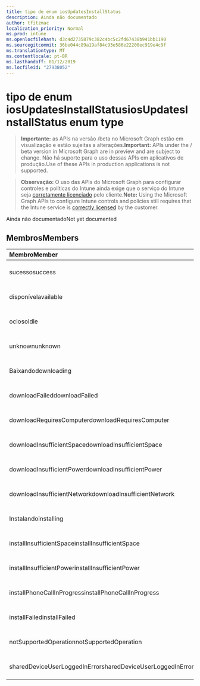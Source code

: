 ```yaml
---
title: tipo de enum iosUpdatesInstallStatus
description: Ainda não documentado
author: tfitzmac
localization_priority: Normal
ms.prod: intune
ms.openlocfilehash: d3c4d2735879c382c4bc5c2fd67438b941bb1190
ms.sourcegitcommit: 36be044c89a19af84c93e586e22200ec919e4c9f
ms.translationtype: MT
ms.contentlocale: pt-BR
ms.lasthandoff: 01/12/2019
ms.locfileid: "27938052"
---
```

# <a name="iosupdatesinstallstatus-enum-type"></a><span data-ttu-id="c63d5-103">tipo de enum iosUpdatesInstallStatus</span><span class="sxs-lookup"><span data-stu-id="c63d5-103">iosUpdatesInstallStatus enum type</span></span>

> <span data-ttu-id="c63d5-104">**Importante:** as APIs na versão /beta no Microsoft Graph estão em visualização e estão sujeitas a alterações.</span><span class="sxs-lookup"><span data-stu-id="c63d5-104">**Important:** APIs under the / beta version in Microsoft Graph are in preview and are subject to change.</span></span> <span data-ttu-id="c63d5-105">Não há suporte para o uso dessas APIs em aplicativos de produção.</span><span class="sxs-lookup"><span data-stu-id="c63d5-105">Use of these APIs in production applications is not supported.</span></span>

> <span data-ttu-id="c63d5-106">**Observação:** O uso das APIs do Microsoft Graph para configurar controles e políticas do Intune ainda exige que o serviço do Intune seja [corretamente licenciado](https://go.microsoft.com/fwlink/?linkid=839381) pelo cliente.</span><span class="sxs-lookup"><span data-stu-id="c63d5-106">**Note:** Using the Microsoft Graph APIs to configure Intune controls and policies still requires that the Intune service is [correctly licensed](https://go.microsoft.com/fwlink/?linkid=839381) by the customer.</span></span>

<span data-ttu-id="c63d5-107">Ainda não documentado</span><span class="sxs-lookup"><span data-stu-id="c63d5-107">Not yet documented</span></span>
## <a name="members"></a><span data-ttu-id="c63d5-108">Membros</span><span class="sxs-lookup"><span data-stu-id="c63d5-108">Members</span></span>
|<span data-ttu-id="c63d5-109">Membro</span><span class="sxs-lookup"><span data-stu-id="c63d5-109">Member</span></span>|<span data-ttu-id="c63d5-110">Valor</span><span class="sxs-lookup"><span data-stu-id="c63d5-110">Value</span></span>|<span data-ttu-id="c63d5-111">Descrição</span><span class="sxs-lookup"><span data-stu-id="c63d5-111">Description</span></span>|
|:---|:---|:---|
|<span data-ttu-id="c63d5-112">sucesso</span><span class="sxs-lookup"><span data-stu-id="c63d5-112">success</span></span>|<span data-ttu-id="c63d5-113">0</span><span class="sxs-lookup"><span data-stu-id="c63d5-113">0</span></span>|<span data-ttu-id="c63d5-114">Ainda não documentado</span><span class="sxs-lookup"><span data-stu-id="c63d5-114">Not yet documented</span></span>|
|<span data-ttu-id="c63d5-115">disponível</span><span class="sxs-lookup"><span data-stu-id="c63d5-115">available</span></span>|<span data-ttu-id="c63d5-116">1</span><span class="sxs-lookup"><span data-stu-id="c63d5-116">1</span></span>|<span data-ttu-id="c63d5-117">Ainda não documentado</span><span class="sxs-lookup"><span data-stu-id="c63d5-117">Not yet documented</span></span>|
|<span data-ttu-id="c63d5-118">ocioso</span><span class="sxs-lookup"><span data-stu-id="c63d5-118">idle</span></span>|<span data-ttu-id="c63d5-119">2</span><span class="sxs-lookup"><span data-stu-id="c63d5-119">2</span></span>|<span data-ttu-id="c63d5-120">Ainda não documentado</span><span class="sxs-lookup"><span data-stu-id="c63d5-120">Not yet documented</span></span>|
|<span data-ttu-id="c63d5-121">unknown</span><span class="sxs-lookup"><span data-stu-id="c63d5-121">unknown</span></span>|<span data-ttu-id="c63d5-122">3</span><span class="sxs-lookup"><span data-stu-id="c63d5-122">3</span></span>|<span data-ttu-id="c63d5-123">Ainda não documentado</span><span class="sxs-lookup"><span data-stu-id="c63d5-123">Not yet documented</span></span>|
|<span data-ttu-id="c63d5-124">Baixando</span><span class="sxs-lookup"><span data-stu-id="c63d5-124">downloading</span></span>|<span data-ttu-id="c63d5-125">-2016330712</span><span class="sxs-lookup"><span data-stu-id="c63d5-125">-2016330712</span></span>|<span data-ttu-id="c63d5-126">Ainda não documentado</span><span class="sxs-lookup"><span data-stu-id="c63d5-126">Not yet documented</span></span>|
|<span data-ttu-id="c63d5-127">downloadFailed</span><span class="sxs-lookup"><span data-stu-id="c63d5-127">downloadFailed</span></span>|<span data-ttu-id="c63d5-128">-2016330711</span><span class="sxs-lookup"><span data-stu-id="c63d5-128">-2016330711</span></span>|<span data-ttu-id="c63d5-129">Ainda não documentado</span><span class="sxs-lookup"><span data-stu-id="c63d5-129">Not yet documented</span></span>|
|<span data-ttu-id="c63d5-130">downloadRequiresComputer</span><span class="sxs-lookup"><span data-stu-id="c63d5-130">downloadRequiresComputer</span></span>|<span data-ttu-id="c63d5-131">-2016330710</span><span class="sxs-lookup"><span data-stu-id="c63d5-131">-2016330710</span></span>|<span data-ttu-id="c63d5-132">Ainda não documentado</span><span class="sxs-lookup"><span data-stu-id="c63d5-132">Not yet documented</span></span>|
|<span data-ttu-id="c63d5-133">downloadInsufficientSpace</span><span class="sxs-lookup"><span data-stu-id="c63d5-133">downloadInsufficientSpace</span></span>|<span data-ttu-id="c63d5-134">-2016330709</span><span class="sxs-lookup"><span data-stu-id="c63d5-134">-2016330709</span></span>|<span data-ttu-id="c63d5-135">Ainda não documentado</span><span class="sxs-lookup"><span data-stu-id="c63d5-135">Not yet documented</span></span>|
|<span data-ttu-id="c63d5-136">downloadInsufficientPower</span><span class="sxs-lookup"><span data-stu-id="c63d5-136">downloadInsufficientPower</span></span>|<span data-ttu-id="c63d5-137">-2016330708</span><span class="sxs-lookup"><span data-stu-id="c63d5-137">-2016330708</span></span>|<span data-ttu-id="c63d5-138">Ainda não documentado</span><span class="sxs-lookup"><span data-stu-id="c63d5-138">Not yet documented</span></span>|
|<span data-ttu-id="c63d5-139">downloadInsufficientNetwork</span><span class="sxs-lookup"><span data-stu-id="c63d5-139">downloadInsufficientNetwork</span></span>|<span data-ttu-id="c63d5-140">-2016330707</span><span class="sxs-lookup"><span data-stu-id="c63d5-140">-2016330707</span></span>|<span data-ttu-id="c63d5-141">Ainda não documentado</span><span class="sxs-lookup"><span data-stu-id="c63d5-141">Not yet documented</span></span>|
|<span data-ttu-id="c63d5-142">Instalando</span><span class="sxs-lookup"><span data-stu-id="c63d5-142">installing</span></span>|<span data-ttu-id="c63d5-143">-2016330706</span><span class="sxs-lookup"><span data-stu-id="c63d5-143">-2016330706</span></span>|<span data-ttu-id="c63d5-144">Ainda não documentado</span><span class="sxs-lookup"><span data-stu-id="c63d5-144">Not yet documented</span></span>|
|<span data-ttu-id="c63d5-145">installInsufficientSpace</span><span class="sxs-lookup"><span data-stu-id="c63d5-145">installInsufficientSpace</span></span>|<span data-ttu-id="c63d5-146">-2016330705</span><span class="sxs-lookup"><span data-stu-id="c63d5-146">-2016330705</span></span>|<span data-ttu-id="c63d5-147">Ainda não documentado</span><span class="sxs-lookup"><span data-stu-id="c63d5-147">Not yet documented</span></span>|
|<span data-ttu-id="c63d5-148">installInsufficientPower</span><span class="sxs-lookup"><span data-stu-id="c63d5-148">installInsufficientPower</span></span>|<span data-ttu-id="c63d5-149">-2016330704</span><span class="sxs-lookup"><span data-stu-id="c63d5-149">-2016330704</span></span>|<span data-ttu-id="c63d5-150">Ainda não documentado</span><span class="sxs-lookup"><span data-stu-id="c63d5-150">Not yet documented</span></span>|
|<span data-ttu-id="c63d5-151">installPhoneCallInProgress</span><span class="sxs-lookup"><span data-stu-id="c63d5-151">installPhoneCallInProgress</span></span>|<span data-ttu-id="c63d5-152">-2016330703</span><span class="sxs-lookup"><span data-stu-id="c63d5-152">-2016330703</span></span>|<span data-ttu-id="c63d5-153">Ainda não documentado</span><span class="sxs-lookup"><span data-stu-id="c63d5-153">Not yet documented</span></span>|
|<span data-ttu-id="c63d5-154">installFailed</span><span class="sxs-lookup"><span data-stu-id="c63d5-154">installFailed</span></span>|<span data-ttu-id="c63d5-155">-2016330702</span><span class="sxs-lookup"><span data-stu-id="c63d5-155">-2016330702</span></span>|<span data-ttu-id="c63d5-156">Ainda não documentado</span><span class="sxs-lookup"><span data-stu-id="c63d5-156">Not yet documented</span></span>|
|<span data-ttu-id="c63d5-157">notSupportedOperation</span><span class="sxs-lookup"><span data-stu-id="c63d5-157">notSupportedOperation</span></span>|<span data-ttu-id="c63d5-158">-2016330701</span><span class="sxs-lookup"><span data-stu-id="c63d5-158">-2016330701</span></span>|<span data-ttu-id="c63d5-159">Ainda não documentado</span><span class="sxs-lookup"><span data-stu-id="c63d5-159">Not yet documented</span></span>|
|<span data-ttu-id="c63d5-160">sharedDeviceUserLoggedInError</span><span class="sxs-lookup"><span data-stu-id="c63d5-160">sharedDeviceUserLoggedInError</span></span>|<span data-ttu-id="c63d5-161">-2016330699</span><span class="sxs-lookup"><span data-stu-id="c63d5-161">-2016330699</span></span>|<span data-ttu-id="c63d5-162">Ainda não documentado</span><span class="sxs-lookup"><span data-stu-id="c63d5-162">Not yet documented</span></span>|





